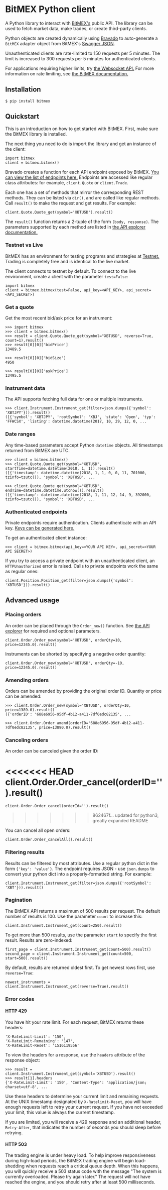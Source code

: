 # BitMEX Python client
A Python library to interact with [BitMEX's](https://www.bitmex.com) public API. The library can be used to fetch
market data, make trades, or create third-party clients.

Python objects are created dynamically using [Bravado](https://github.com/Yelp/bravado) to auto-generate
a `BitMEX` adapter object from BitMEX's [Swagger JSON](https://www.bitmex.com/api/explorer/swagger.json).

Unauthenticated clients are rate-limited to 150 requests per 5 minutes. The limit is increased to 300 requests per 5
minutes for authenticated clients.

For applications requiring higher limits, try [the Websocket API.](https://www.bitmex.com/app/wsAPI) For more
information on rate limiting, see [the BitMEX documentation.](https://www.bitmex.com/app/restAPI#Rate-Limits)


## Installation

    $ pip install bitmex

## Quickstart
This is an introduction on how to get started with BitMEX. First, make sure the BitMEX library is installed.

The next thing you need to do is import the library and get an instance of the client:

    import bitmex
    client = bitmex.bitmex()

Bravado creates a function for each API endpoint exposed by BitMEX.
[You can view the list of endpoints here.](https://testnet.bitmex.com/api/explorer/) Endpoints are accessed like
regular class attributes: for example, `client.Quote` or `client.Trade`.

Each one has a set of methods that mirror the corresponding REST methods. They can be listed via `dir()`,
and are called like regular methods. Call `result()` to make the request and get results. For example:

    client.Quote.Quote_get(symbol='XBTUSD').result()

The `result()` function returns a 2-tuple of the form `(body, response)`. The parameters supported by each method are
listed in [the API explorer documentation.](https://testnet.bitmex.com/api/explorer)

### Testnet vs Live
BitMEX has an environment for testing programs and strategies at [Testnet.](https://testnet.bitmex.com/) Trading is
completely free and is identical to the live market.

The client connects to testnet by default. To connect to the live environment, create a client with the parameter
`test=False`:

    import bitmex
    client = bitmex.bitmex(test=False, api_key=<API_KEY>, api_secret=<API_SECRET>)

### Get a quote
Get the most recent bid/ask price for an instrument:

    >>> import bitmex
    >>> client = bitmex.bitmex()
    >>> result = client.Quote.Quote_get(symbol="XBTUSD", reverse=True, count=1).result()
    >>> result[0][0]['bidPrice']
    13489.5

    >>> result[0][0]['bidSize']
    4950

    >>> result[0][0]['askPrice']
    13495.5

### Instrument data
The API supports fetching full data for one or multiple instruments.

    >>> client.Instrument.Instrument_get(filter=json.dumps({'symbol': 'XBTJPY'})).result()
    ([{'symbol': 'XBTJPY', 'rootSymbol': 'XBJ', 'state': 'Open', 'typ': 'FFWCSX', 'listing': datetime.datetime(2017, 10, 29, 12, 0, ...

### Date ranges
Any time-based parameters accept Python `datetime` objects. All timestamps returned from BitMEX are UTC.

    >>> client = bitmex.bitmex()
    >>> client.Quote.Quote_get(symbol="XBTUSD", startTime=datetime.datetime(2018, 1, 1)).result()
    ([{'timestamp': datetime.datetime(2018, 1, 1, 0, 0, 11, 701000, tzinfo=tzutc()), 'symbol': 'XBTUSD', ...

    >>> client.Quote.Quote_get(symbol="XBTUSD", endTime=datetime.datetime.utcnow()).result()
    ([{'timestamp': datetime.datetime(2018, 1, 11, 12, 14, 9, 392000, tzinfo=tzutc()), 'symbol': 'XBTUSD', ...

### Authenticated endpoints
Private endpoints require authentication. Clients authenticate with an API key. [Keys can be
generated here.](https://testnet.bitmex.com/app/apiKeys)

To get an authenticated client instance:

    >>> client = bitmex.bitmex(api_key=<YOUR API KEY>, api_secret=<YOUR API SECRET>)

If you try to access a private endpoint with an unauthenticated client, an `HTTPUnauthorized` error is raised. Calls
to private endpoints work the same as regular ones:

    client.Position.Position_get(filter=json.dumps({'symbol': 'XBTUSD'})).result()


## Advanced usage

### Placing orders
An order can be placed through the `Order_new()` function. See
[the API explorer](https://testnet.bitmex.com/api/explorer/#!/Order/Order_new) for required and optional parameters.

    client.Order.Order_new(symbol='XBTUSD', orderQty=10, price=12345.0).result()

Instruments can be shorted by specifying a negative order quantity:

    client.Order.Order_new(symbol='XBTUSD', orderQty=-10, price=12345.0).result()

### Amending orders
Orders can be amended by providing the original order ID. Quantity or price can be amended:

    >>> client.Order.Order_new(symbol='XBTUSD', orderQty=10, price=1389.0).result()
    ({'orderID': '688e6956-95df-4b12-a411-7df0edc82135', ...

    >>> client.Order.Order_amend(orderID='688e6956-95df-4b12-a411-7df0edc82135', price=13890.0).result()

### Canceling orders
An order can be canceled given the order ID:

<<<<<<< HEAD
    client.Order.Order_cancel(orderID='').result()
=======
    client.Order.Order_cancel(orderId='').result()
>>>>>>> 862467f... updated for python3, greatly expanded README

You can cancel all open orders:

    client.Order.Order_cancelAll().result()

### Filtering results
Results can be filtered by most attributes. Use a regular python dict in the form `{'key': 'value'}`. The endpoint
requires JSON - use `json.dumps` to convert your python dict into a properly-formatted string. For example:

    client.Instrument.Instrument_get(filter=json.dumps({'rootSymbol': 'XBT'})).result()

### Pagination
The BitMEX API returns a maximum of 500 results per request. The default number of results is 100. Use the parameter
`count` to increase this:

    client.Instrument.Instrument_get(count=250).result()

To get more than 500 results, use the parameter `start` to specify the first result. Results are zero-indexed:

    first_page = client.Instrument.Instrument_get(count=500).result()
    second_page = client.Instrument.Instrument_get(count=500, start=500).result()

By default, results are returned oldest first. To get newest rows first, use `reverse=True`:

    newest_instruments = client.Instrument.Instrument_get(reverse=True).result()

### Error codes

#### HTTP 429
You have hit your rate limit. For each request, BitMEX returns these headers:

    'X-RateLimit-Limit': '150',
    'X-RateLimit-Remaining': '147',
    'X-RateLimit-Reset': '1516119556'

To view the headers for a response, use the `headers` attribute of the response object:

    >>> result = client.Instrument.Instrument_get(symbol='XBTUSD').result()
    >>> result[1].headers
    {'X-RateLimit-Limit': '150', 'Content-Type': 'application/json; charset=utf-8', ...


Use these headers to determine your current limit and remaining requests. At the UNIX timestamp designated by
`X-Ratelimit-Reset`, you will have enough requests left to retry your current request. If you have not exceeded your
limit, this value is always the current timestamp.

If you are limited, you will receive a 429 response and an additional header, `Retry-After`, that indicates the number
of seconds you should sleep before retrying.

#### HTTP 503
The trading engine is under heavy load. To help improve responsiveness during high-load periods, the
BitMEX trading engine will begin load-shedding when requests reach a critical queue depth. When this happens, you will
quickly receive a 503 status code with the message "The system is currently overloaded. Please try again later." The
request will not have reached the engine, and you should retry after at least 500 milliseconds.
